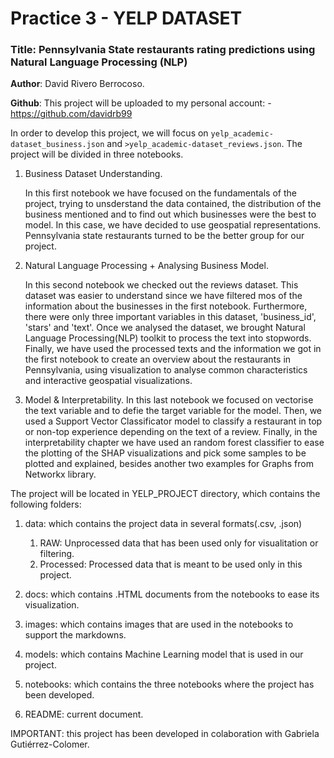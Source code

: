 # Practice 3 - YELP DATASET

### Title: __Pennsylvania State restaurants rating predictions using Natural Language Processing (NLP)__

__Author__: David Rivero Berrocoso.

__Github__: This project will be uploaded to my personal account:
	- https://github.com/davidrb99

In order to develop this project, we will focus on `yelp_academic-dataset_business.json` and `>yelp_academic-dataset_reviews.json`. The project will be divided in three notebooks.

1. Business Dataset Understanding.

	In this first notebook we have focused on the fundamentals of the project, trying to unsderstand the data contained, the distribution of the business mentioned and to find out which businesses were the best to model. In this case, we have decided to use geospatial representations. Pennsylvania state restaurants turned to be the better group for our project.
2. Natural Language Processing + Analysing Business Model.

	In this second notebook we checked out the reviews dataset. This dataset was easier to understand since we have filtered mos of the information about the businesses in the first notebook. Furthermore, there were only three important variables in this dataset, 'business_id', 'stars' and 'text'. Once we analysed the dataset, we brought Natural Language Processing(NLP) toolkit to process the text into stopwords. Finally, we have used the processed texts and the information we got in the first notebook to create an overview about the restaurants in Pennsylvania, using visualization to analyse common characteristics and interactive geospatial visualizations.
3. Model & Interpretability.
	In this last notebook we focused on vectorise the text variable and to defie the target variable for the model. Then, we used a Support Vector Classificator model to classify a restaurant in top or non-top experience depending on the text of a review. Finally, in the interpretability chapter we have used an random forest classifier to ease the plotting of the SHAP visualizations and pick some samples to be plotted and explained, besides another two examples for Graphs from Networkx library.

The project will be located in YELP_PROJECT directory, which contains the following folders:

1. data: which contains the project data in several formats(.csv, .json)
	1. RAW: Unprocessed data that has been used only for visualitation or filtering.
	2. Processed: Processed data that is meant to be used only in this project.

2. docs: which contains .HTML documents from the notebooks to ease its visualization.
3. images: which contains images that are used in the notebooks to support the markdowns.
4. models: which contains Machine Learning model that is used in our project.
5. notebooks: which contains the three notebooks where the project has been developed.
6. README: current document.

IMPORTANT: this project has been developed in colaboration with Gabriela Gutiérrez-Colomer.

